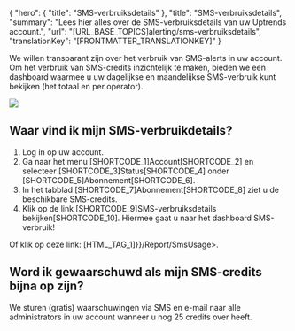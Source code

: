 {
  "hero": {
    "title": "SMS-verbruiksdetails"
  },
  "title": "SMS-verbruiksdetails",
  "summary": "Lees hier alles over de SMS-verbruiksdetails van uw Uptrends account.",
  "url": "[URL_BASE_TOPICS]alerting/sms-verbruiksdetails",
  "translationKey": "[FRONTMATTER_TRANSLATIONKEY]"
}

We willen transparant zijn over het verbruik van SMS-alerts in uw account. Om het verbruik van SMS-credits inzichtelijk te maken, bieden we een dashboard waarmee u uw dagelijkse en maandelijkse SMS-verbruik kunt bekijken (het totaal en per operator).

![]([LINK_URL_1])

## Waar vind ik mijn SMS-verbruikdetails?

1.  Log in op uw account.
2.  Ga naar het menu [SHORTCODE_1]Account[SHORTCODE_2] en selecteer [SHORTCODE_3]Status[SHORTCODE_4] onder [SHORTCODE_5]Abonnement[SHORTCODE_6].
3.  In het tabblad [SHORTCODE_7]Abonnement[SHORTCODE_8] ziet u de beschikbare SMS-credits.
4.  Klik op de link [SHORTCODE_9]SMS-verbruiksdetails bekijken[SHORTCODE_10]. Hiermee gaat u naar het dashboard SMS-verbruik!

Of klik op deze link: [HTML_TAG_1]}}/Report/SmsUsage>.

## Word ik gewaarschuwd als mijn SMS-credits bijna op zijn?

We sturen (gratis) waarschuwingen via SMS en e-mail naar alle administrators in uw account wanneer u nog 25 credits over heeft.
